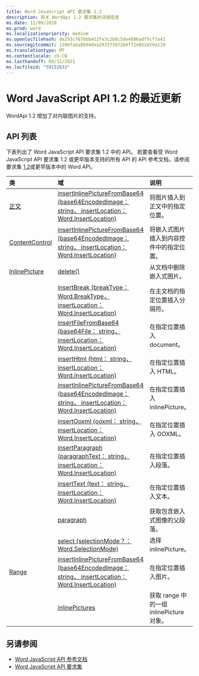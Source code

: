 ```yaml
---
title: Word JavaScript API 要求集 1.2
description: 有关 WordApi 1.2 要求集的详细信息
ms.date: 11/09/2020
ms.prod: word
ms.localizationpriority: medium
ms.openlocfilehash: de293cf67bbb452fe3c2b8c5de4896adf5cf7a43
ms.sourcegitcommit: 1306faba8694dea203373972b6ff2e852429a119
ms.translationtype: MT
ms.contentlocale: zh-CN
ms.lasthandoff: 09/12/2021
ms.locfileid: "59152633"
---
```

# <a name="whats-new-in-word-javascript-api-12"></a>Word JavaScript API 1.2 的最近更新

WordApi 1.2 增加了对内联图片的支持。

## <a name="api-list"></a>API 列表

下表列出了 Word JavaScript API 要求集 1.2 中的 API。 若要查看受 Word JavaScript API 要求集 1.2 或更早版本支持的所有 API 的 API 参考文档，请参阅要求集 [1.2](/javascript/api/word?view=word-js-1.2&preserve-view=true)或更早版本中的 Word API。

| 类 | 域 | 说明 |
|:---|:---|:---|
|[正文](/javascript/api/word/word.body)|[insertInlinePictureFromBase64 (base64EncodedImage： string， insertLocation： Word.InsertLocation) ](/javascript/api/word/word.body#insertInlinePictureFromBase64_base64EncodedImage__insertLocation_)|将图片插入到正文中的指定位置。|
|[ContentControl](/javascript/api/word/word.contentcontrol)|[insertInlinePictureFromBase64 (base64EncodedImage： string， insertLocation： Word.InsertLocation) ](/javascript/api/word/word.contentcontrol#insertInlinePictureFromBase64_base64EncodedImage__insertLocation_)|将嵌入式图片插入到内容控件中的指定位置。|
|[InlinePicture](/javascript/api/word/word.inlinepicture)|[delete()](/javascript/api/word/word.inlinepicture#delete__)|从文档中删除嵌入式图片。|
||[insertBreak (breakType： Word.BreakType， insertLocation： Word.InsertLocation) ](/javascript/api/word/word.inlinepicture#insertBreak_breakType__insertLocation_)|在主文档的指定位置插入分隔符。|
||[insertFileFromBase64 (base64File： string， insertLocation： Word.InsertLocation) ](/javascript/api/word/word.inlinepicture#insertFileFromBase64_base64File__insertLocation_)|在指定位置插入 document。|
||[insertHtml (html： string， insertLocation： Word.InsertLocation) ](/javascript/api/word/word.inlinepicture#insertHtml_html__insertLocation_)|在指定位置插入 HTML。|
||[insertInlinePictureFromBase64 (base64EncodedImage： string， insertLocation： Word.InsertLocation) ](/javascript/api/word/word.inlinepicture#insertInlinePictureFromBase64_base64EncodedImage__insertLocation_)|在指定位置插入 inlinePicture。|
||[insertOoxml (ooxml： string， insertLocation： Word.InsertLocation) ](/javascript/api/word/word.inlinepicture#insertOoxml_ooxml__insertLocation_)|在指定位置插入 OOXML。|
||[insertParagraph (paragraphText： string， insertLocation： Word.InsertLocation) ](/javascript/api/word/word.inlinepicture#insertParagraph_paragraphText__insertLocation_)|在指定位置插入段落。|
||[insertText (text： string， insertLocation： Word.InsertLocation) ](/javascript/api/word/word.inlinepicture#insertText_text__insertLocation_)|在指定位置插入文本。|
||[paragraph](/javascript/api/word/word.inlinepicture#paragraph)|获取包含嵌入式图像的父段落。|
||[select (selectionMode？： Word.SelectionMode) ](/javascript/api/word/word.inlinepicture#select_selectionMode_)|选择 inlinePicture。|
|[Range](/javascript/api/word/word.range)|[insertInlinePictureFromBase64 (base64EncodedImage： string， insertLocation： Word.InsertLocation) ](/javascript/api/word/word.range#insertInlinePictureFromBase64_base64EncodedImage__insertLocation_)|在指定位置插入图片。|
||[inlinePictures](/javascript/api/word/word.range#inlinePictures)|获取 range 中的一组 inlinePicture 对象。|

## <a name="see-also"></a>另请参阅

- [Word JavaScript API 参考文档](/javascript/api/word)
- [Word JavaScript API 要求集](word-api-requirement-sets.md)
